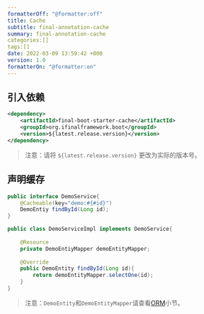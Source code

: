```yaml
---
formatterOff: "@formatter:off"
title: Cache
subtitle: final-annotation-cache 
summary: final-annotation-cache
categories:[]
tags:[] 
date: 2022-03-09 13:59:42 +800 
version: 1.0
formatterOn: "@formatter:on"
---
```




## 引入依赖

```xml
<dependency>
    <artifactId>final-boot-starter-cache</artifactId>
    <groupId>org.ifinalframework.boot</groupId>
    <version>${latest.release.version}</version>
</dependency>
```

> 注意：请将 `${latest.release.version}` 更改为实际的版本号。

## 声明缓存

```java
public interface DemoService{
    @Cacheable(key="demo:#{#id}")
    DemoEntiy findById(Long id);
}

public class DemoServiceImpl implements DemoService{
    
    @Resource
    private DemoEntiyMapper demoEntityMapper;
    
    @Override
    public DemoEntity findById(Long id){
        return demoEntityMapper.selectOne(id);
    }
}
```

> 注意：`DemoEntity`和`DemoEntityMapper`请查看[ORM](orm)小节。